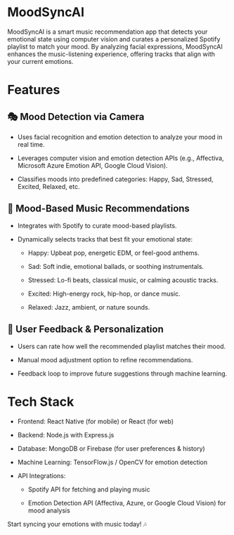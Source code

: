 # MoodSyncAI

MoodSyncAI is a smart music recommendation app that detects your emotional state using computer vision and curates a personalized Spotify playlist to match your mood. By analyzing facial expressions, MoodSyncAI enhances the music-listening experience, offering tracks that align with your current emotions.

#  Features

##  🎭 Mood Detection via Camera

*  Uses facial recognition and emotion detection to analyze your mood in real time.

*  Leverages computer vision and emotion detection APIs (e.g., Affectiva, Microsoft Azure Emotion API, Google Cloud Vision).

*  Classifies moods into predefined categories: Happy, Sad, Stressed, Excited, Relaxed, etc.

##  🎵 Mood-Based Music Recommendations

*  Integrates with Spotify to curate mood-based playlists.

*  Dynamically selects tracks that best fit your emotional state:

   *  Happy: Upbeat pop, energetic EDM, or feel-good anthems.

   *  Sad: Soft indie, emotional ballads, or soothing instrumentals.

   * Stressed: Lo-fi beats, classical music, or calming acoustic tracks.

   * Excited: High-energy rock, hip-hop, or dance music.

   * Relaxed: Jazz, ambient, or nature sounds.

##  🔄 User Feedback & Personalization

*  Users can rate how well the recommended playlist matches their mood.

*  Manual mood adjustment option to refine recommendations.

*  Feedback loop to improve future suggestions through machine learning.

#  Tech Stack

*  Frontend: React Native (for mobile) or React (for web)

*  Backend: Node.js with Express.js

*  Database: MongoDB or Firebase (for user preferences & history)

*  Machine Learning: TensorFlow.js / OpenCV for emotion detection

*  API Integrations:

    * Spotify API for fetching and playing music

    * Emotion Detection API (Affectiva, Azure, or Google Cloud Vision) for mood analysis



Start syncing your emotions with music today! 🎶

